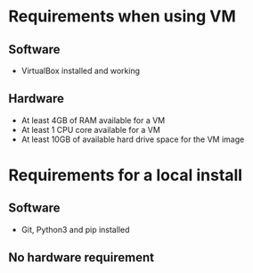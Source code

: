 # Requirements when using VM

## Software
- VirtualBox installed and working

## Hardware
- At least 4GB of RAM available for a VM
- At least 1 CPU core available for a VM
- At least 10GB of available hard drive space for the VM image

# Requirements for a local install

## Software
- Git, Python3 and pip installed

## No hardware requirement